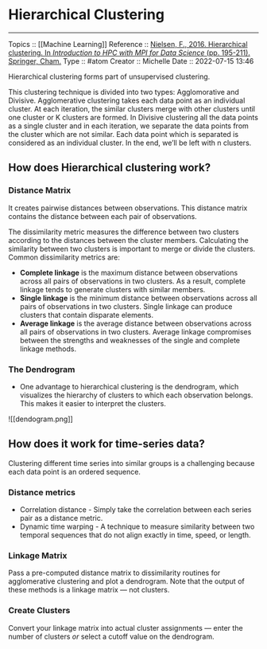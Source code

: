 # Hierarchical Clustering
---
Topics :: [[Machine Learning]]
Reference :: [Nielsen, F., 2016. Hierarchical clustering. In _Introduction to HPC with MPI for Data Science_ (pp. 195-211). Springer, Cham.](https://franknielsen.github.io/Clustering/BookChapter-HierarchicalClustering.pdf)
Type :: #atom
Creator :: Michelle
Date :: 2022-07-15 13:46

Hierarchical clustering forms part of unsupervised clustering. 

This clustering technique is divided into two types: Agglomorative and Divisive. Agglomerative clustering takes each data point as an individual cluster. At each iteration, the similar clusters merge with other clusters until one cluster or K clusters are formed. In Divisive clustering all the data points as a single cluster and in each iteration, we separate the data points from the cluster which are not similar. Each data point which is separated is considered as an individual cluster. In the end, we’ll be left with n clusters.

## How does Hierarchical clustering work?

### Distance Matrix
It creates pairwise distances between observations. This distance matrix contains the distance between each pair of observations.

The dissimilarity metric measures the difference between two clusters according to the distances between the cluster members. Calculating the similarity between two clusters is important to merge or divide the clusters. Common dissimilarity metrics are:

- **Complete linkage** is the maximum distance between observations across all pairs of observations in two clusters. As a result, complete linkage tends to generate clusters with similar members.
- **Single linkage** is the minimum distance between observations across all pairs of observations in two clusters. Single linkage can produce clusters that contain disparate elements.
- **Average linkage** is the average distance between observations across all pairs of observations in two clusters. Average linkage compromises between the strengths and weaknesses of the single and complete linkage methods.

### The Dendrogram
* One advantage to hierarchical clustering is the dendrogram, which visualizes the hierarchy of clusters to which each observation belongs. This makes it easier to interpret the clusters.

![[dendogram.png]]



## How does it work for time-series data?
Clustering different time series into similar groups is a challenging because each data point is an ordered sequence.

### Distance metrics
* Correlation distance - Simply take the correlation between each series pair as a distance metric.
* Dynamic time warping - A technique to measure similarity between two temporal sequences that do not align exactly in time, speed, or length.

### Linkage Matrix
Pass a pre-computed distance matrix to dissimilarity routines for agglomerative clustering and plot a dendrogram. Note that the output of these methods is a linkage matrix — not clusters.

### Create Clusters
Convert your linkage matrix into actual cluster assignments — enter the number of clusters _or_ select a cutoff value on the dendrogram.